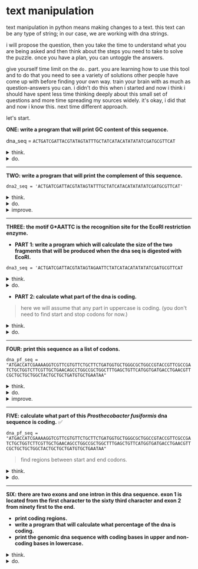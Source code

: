 # text manipulation

text manipulation in python means making changes to a text. this text can be any type of string; in our case, we are working with dna strings.

i will propose the question, then you take the time to understand what you are being asked and then think about the steps you need to take to solve the puzzle. once you have a plan, you can untoggle the answers. 

give yourself time limit on the `do.` part. you are learning how to use this tool and to do that you need to see a variety of solutions other people have come up with before finding your own way. train your brain with as much as question-answers you can. i didn't do this when i started and now i think i should have spent less time thinking deeply about this small set of questions and more time spreading my sources widely. it's okay, i did that and now i know this. next time different approach.

let's start.

**ONE: write a program that will print GC content of this sequence.**

dna_seq = `ACTGATCGATTACGTATAGTATTTGCTATCATACATATATATCGATGCGTTCAT`

<details>
  <summary>think.</summary>
  <ul>
    <li>count how many times G appears.</li>
    <li>count how many times C appears.</li>
    <li>sum them up.</li>
    <li>divide to the whole length.</li>
  </ul>
</details>

<details>
  <summary>do.</summary>

  <pre><code class="language-python">
dna_seq = 'ACTGATCGATTACGTATAGTATTTGCTATCATACATATATATCGATGCGTTCAT'
G_content = dna_seq.count('G')
C_content = dna_seq.count('C')
    
content_GC = G_content + C_content

ratio = content_GC / len(dna_seq)
print(ratio * 100)
  </code></pre>

</details>

---

**TWO: write a program that will print the complement of this sequence.**

`dna2_seq = 'ACTGATCGATTACGTATAGTATTTGCTATCATACATATATATCGATGCGTTCAT'`

<details>
  <summary>think.</summary>
  <ul>
    <li>go through the string and change a to t and save the new string in a variable. > this won't work because it will be rewritten every time.</li>
    <li>it should do it in one go. start from the beginning, change a to t and t to a, g to c and c to g.</li>
    <li>or you can avoid re-write by storing altered character in a new string and adding up to it.</li>
  </ul>
</details>

<details>
  <summary>do.</summary>

  <pre><code class="language-python">
replace_A = dna2_seq.replace('A', 't')
replace_T = replace_A.replace('T', 'a')
replace_G = replace_T.replace('G', 'c')
replace_C = replace_G.replace('C', 'g')

print(replace_C.upper())
  </code></pre>

</details>

<details>
  <summary>improve.</summary>
  <pre><code class="language-python">
dna2_seq = 'ACTGATCGATTACGTATAGTATTTGCTATCATACATATATATCGATGCGTTCAT'
equivalence_dict = {
    'A':'T',
    'T':'A',
    'C':'G',
    'G':'C',
}
    
complementary_dna = []

for base in dna2_seq:
    replace = equivalence_dict[base]
    # now prevent re-write by writing every replaced character to a new string.
    complementary_dna.append(replace)
    
string = ''
print(string.join(complementary_dna))
  </code></pre>
</details>

---

**THREE: the motif G*AATTC is the recognition site for the EcoRI restriction enzyme.**

- **PART 1: write a program which will calculate the size of the two fragments that will be produced when the dna seq is digested with EcoRI.**
  
`dna3_seq = 'ACTGATCGATTACGTATAGTAGAATTCTATCATACATATATATCGATGCGTTCAT`

<details>
  <summary>think.</summary>
  <ul>
    <li>find motif position(index).</li>
    <li>simulate the cut.</li>
    <li>calculate len of right and left</li>
  </ul>
</details>

<details>
  <summary>do.</summary>
  <pre><code class="language-python">
dna3_seq = 'ACTGATCGATTACGTATAGTAGAATTCTATCATACATATATATCGATGCGTTCAT'
    
cut_index = dna3_seq.find('GAATTC')

# find will find the exact substring & will return the index of the first occurrence.
# this is also the cut index.
print(cut_index)

fragment_1 = dna3_seq[:22]
fragment_2 = dna3_seq[22:]

print(fragment_1)
print(len(fragment_1))
print(fragment_2)
print(len(fragment_2))
  </code></pre>
</details>

- **PART 2: calculate what part of the dna is coding.**
> here we will assume that any part in uppercase is coding. (you don't need to find start and stop codons for now.)

<details>
  <summary>think.</summary>
  <ul>
    <li>we have two fragments after the cut. all uppercase.</li>
  </ul>
</details>

<details>
  <summary>do.</summary>
  <pre><code class="language-python">
dna3_seq = 'ACTGATCGATTACGTATAGTAGAATTCTATCATACATATATATCGATGCGTTCAT'
    
cut = dna3_seq.find('GAATTC')

frag_1 = dna3_seq[:cut+1]
frag_2 = dna3_seq[cut+1:]

print(len(frag_1))
print(len(frag_2))
  </code></pre>
</details>

---

**FOUR: print this sequence as a list of codons.**

`dna_pf_seq = "ATGACCATCGAAAAGGTCGTTCGTGTTCTGCTTCTGATGGTGCTGGGCGCTGGCCGTACCGTTCGCCGATCTGCTGGTCTTCGTTGCTGAACAGCCTGGCCGCTGGCTTTGAGCTGTTCATGGTGATGACCTGAACGTTCGCTGCTGCTGGCTACTGCTGCTGATGTGCTGAATAA"`

<details>
  <summary>think.</summary>
  <ul>
    <li>go through the sequence and read it by three characters.</li>
  </ul>
</details>

<details>
  <summary>do.</summary>
  <pre><code class="language-python">
for index in range(0, len(dna_pf_seq), 3):
    codon = dna_pf_seq[index:index+3]
    print(codon)
  </code></pre>
</details>

<details>
  <summary>improve.</summary>
  <pre><code class="language-python">
for index in range(0, len(dna_pf_seq), 3):
    codon = dna_pf_seq[index:index+3]
    if len(codon) == 3:
        print(codon)
  </code></pre>
</details>

---

**FIVE: calculate what part of this _Prosthecobacter fusiformis_ dna sequence is coding.** ✅

`dna_pf_seq = "ATGACCATCGAAAAGGTCGTTCGTGTTCTGCTTCTGATGGTGCTGGGCGCTGGCCGTACCGTTCGCCGATCTGCTGGTCTTCGTTGCTGAACAGCCTGGCCGCTGGCTTTGAGCTGTTCATGGTGATGACCTGAACGTTCGCTGCTGCTGGCTACTGCTGCTGATGTGCTGAATAA"`

> find regions between start and end codons.

<details>
  <summary>think.</summary>
  <ul>
    <li>go through the dna, read in three base format, find start codon and then stop codon, print it,</li>
    <li>before that, what is codon? DEFINE `codon` for the program.</li>
    <li>move to the next start codon and end codon, print the index and fragment it.</li>
  </ul>
</details>

<details>
  <summary>do.</summary>
  <pre><code class="language-python">
dna_pf_seq = "ATGACCATCGAAAAGGTCGTTCGTGTTCTGCTTCTGATGGTGCTGGGCGCTGGCCGTACCGTTCGCCGATCTGCTGGTCTTCGTTGCTGAACAGCCTGGCCGCTGGCTTTGAGCTGTTCATGGTGATGACCTGAACGTTCGCTGCTGCTGGCTACTGCTGCTGATGTGCTGAATAA"
start = 'ATG'
end = ['TAG','TGA','TAA']
    
for index in range(0, len(dna_pf_seq), 3):
    codon = dna_pf_seq[index:index+3]
    if codon == start:
        print(f'there is a start codon in {index} position')
        
for index in range(0, len(dna_pf_seq), 3):
    codon = dna_pf_seq[index:index+3]
    for item in end:
        if codon == item:
            print(f'there is a stop codon in {index}')
#the second ATG is just methionone inside the protein. the first one is our start codon.
            
print(dna_pf_seq[0:90])
# there is no tRNA for stop codons so we should actually print zero to 86 (which we need to +1 for the end of slicing).
print(dna_pf_seq[0:87])
  </code></pre>
</details>

---

**SIX: there are two exons and one intron in this dna sequence. exon 1 is located from the first character to the sixty third character and exon 2 from ninety first to the end.**

- **print coding regions.**
- **write a program that will calculate what percentage of the dna is coding.**
- **print the genomic dna sequence with coding bases in upper and non-coding bases in lowercase.**

<details>
  <summary>think.</summary>
  <ul>
    <li>i skipped thinking for this one because it is just getting the index right :D.</li>
  </ul>
</details>

<details>
  <summary>do.</summary>

  <pre><code class="language-python">
dna = 'ATCGATCGATCGATCGACTGACTAGTCATAGCTATGCATGTAGCTACTCGATCGATCGATCGATCGATCGATCGATCGATCGATCATGCTATCATCGATCGATATCGATGCATCGACTACTAT'

# two exons, one intron

# exon 1: first to the sixty third character
# exon 2: 91 to the end

#### write a program that will calculate what percentage of the dna is coding.
#### print the genomic dna sequence with coding bases in upper and non-coding bases in lowercase.

exon_1 = dna[0:63]
exon_2 = dna[90:]

#### print just the coding regions
print(exon_1)
print(exon_2)

#### write a program that will calculate what percentage of the dna is coding.
print((len(exon_1)+len(exon_2)) / len(dna) * 100)
# don't forget to put paranthesis for the addition (prioritize to division and multipication).

#### print the genomic dna sequence with coding bases in upper and non-coding bases in lowercase.
intron = dna[63:91]

print(exon_1.upper() + intron.lower() + exon_2.upper())
  </code></pre>

</details>




























